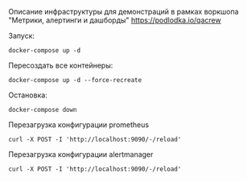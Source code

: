 Описание инфраструктуры для демонстраций в рамках воркшопа "Метрики, алертинги и дашборды" https://podlodka.io/qacrew

Запуск:
```
docker-compose up -d
```

Пересоздать все контейнеры:
```
docker-compose up -d --force-recreate
```

Остановка:
```
docker-compose down
```

Перезагрузка конфигурации prometheus
```
curl -X POST -I 'http://localhost:9090/-/reload'
```

Перезагрузка конфигурации alertmanager
```
curl -X POST -I 'http://localhost:9090/-/reload'
```